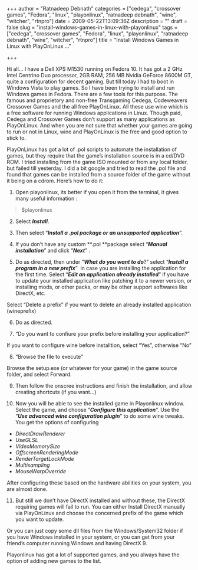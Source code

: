 +++
author = "Ratnadeep Debnath"
categories = ["cedega", "crossover games", "Fedora", "linux", "playonlinux", "ratnadeep debnath", "wine", "witcher", "rtnpro"]
date = 2009-05-22T13:09:36Z
description = ""
draft = false
slug = "install-windows-games-in-linux-with-playonlinux"
tags = ["cedega", "crossover games", "Fedora", "linux", "playonlinux", "ratnadeep debnath", "wine", "witcher", "rtnpro"]
title = "Install Windows Games in Linux with PlayOnLinux ..."

+++


Hi all… I have a Dell XPS M1530 running on Fedora 10. It has got a 2 GHz Intel Centrino Duo processor, 2GB RAM, 256 MB Nvidia GeForce 8600M GT, quite a configuration for decent gaming. But till today I had to boot in Windows Vista to play games. So I have been trying to install and run Windows games in Fedora. There are a few tools for this purpose. The famous and proprietory and non-free Transgaming Cedega, Codeweavers Crossover Games and the all free PlayOnLinux. All these use wine which is a free software for running Windows applications in Linux. Though paid, Cedega and Crossover Games don’t support as many applications as PlayOnLinux. And when you are not sure that whether your games are going to run or not in Linux, wine and PlayOnLinux is the free and good option to stick to.

PlayOnLinux has got a lot of .pol scripts to automate the installation of games, but they require that the game’s installation source is in a cd/DVD ROM. I tried installing from the game ISO mounted or from any local folder, but failed till yesterday. I did a bit google and tried to read the .pol file and found that games can be installed from a source folder of the game without it being on a cdrom. Here’s how to do it:

1. Open playonlinux, its better if you open it from the terminal, it gives many useful information :

> $playonlinux

2. Select ***Install***.

3. Then select “***Install a .pol package or an unsupported application***“.

4. If you don’t have any custom **.pol **package select “***Manual installation***” and click “***Next***” .

5. Do as directed, then under “***What do you want to do***?” select “***Install a program in a new prefix***”  in case you are installing the application for the first time. Select “***Edit an application already installed***” if you have to update your installed application like patching it to a newer version, or installing mods, or other packs, or may be other support softwares like DirectX, etc.

Select “Delete a prefix” if you want to delete an already installed application (wineprefix)

6. Do as directed.

7. “Do you want to confiure your prefix before installing your application?”

If you want to configure wine before installtion, select “Yes”, otherwise “No”

8. “Browse the file to execute”

Browse the setup.exe (or whatever for your game) in the game source folder, and select Forward.

9. Then follow the onscree instructions and finish the installation, and allow creating shortcuts (if you want…)

10. Now you will be able to see the installed game in Playonlinux window. Select the game, and choose “***Configure this application***“. Use the “***Use advanced wine configuration plugin***” to do some wine tweaks. You get the options of configuring

- *DirectDrawRenderer*
- *UseGLSL*
- *VideoMemorySize*
- *OffscreenRenderingMode*
- *RenderTargetLockMode*
- *Multisampling*
- *MouseWarpOverride*

After configuring these based on the hardware abilities on your system, you are almost done.

11. But still we don’t have DirectX installed and without these, the DirectX requiring games will fail to run. You can either Install DirectX manually via PlayOnLinux and choose the concerned prefix of the game which you want to update.

Or you can just copy some dll files from the Windows/System32 folder if you have Windows installed in your system, or you can get from your friend’s computer running Windows and having DirectX 9.

Playonlinux has got a lot of supported games, and you always have the option of adding new games to the list.

